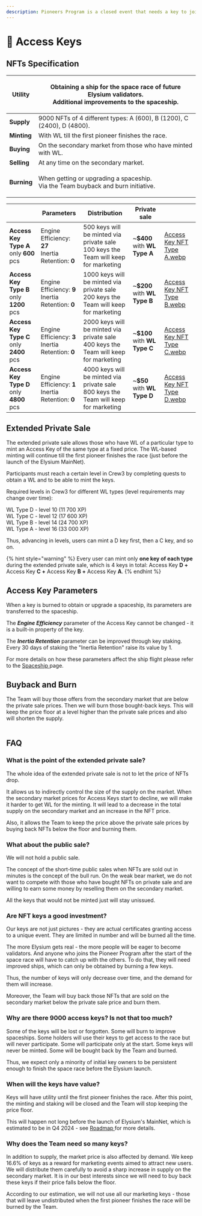 ```yaml
---
description: Pioneers Program is a closed event that needs a key to join
---
```


# 🔑 Access Keys

## NFTs Specification

| **Utility** | <p>Obtaining a ship for the space race of future Elysium validators.<br>Additional improvements to the spaceship.</p> |
| ----------- | --------------------------------------------------------------------------------------------------------------------- |
| **Supply**  | 9000 NFTs of 4 different types: A (600), B (1200), C (2400), D (4800).                                                |
| **Minting** | With WL till the first pioneer finishes the race.                                                                     |
| **Buying**  | On the secondary market from those who have minted with WL.                                                           |
| **Selling** | At any time on the secondary market.                                                                                  |
| **Burning** | <p>When getting or upgrading a spaceship.<br>Via the Team buyback and burn initiative.</p>                            |

<table data-card-size="large" data-view="cards"><thead><tr><th></th><th>Parameters</th><th>Distribution</th><th>Private sale</th><th data-hidden data-card-cover data-type="files"></th></tr></thead><tbody><tr><td><strong>Access Key Type A</strong> <br><strong></strong>only <strong>600</strong> pcs</td><td>Engine Efficiency: <strong>27</strong><br><strong></strong>Inertia Retention: <strong>0</strong></td><td>500 keys will be minted via private sale<br>100 keys the Team will keep for marketing</td><td>~<strong>$400</strong> with <strong>WL Type A</strong></td><td><a href="../.gitbook/assets/Access Key NFT Type A.webp">Access Key NFT Type A.webp</a></td></tr><tr><td><strong>Access Key Type B</strong><br><strong></strong>only <strong>1200</strong> pcs</td><td>Engine Efficiency: <strong>9</strong><br><strong></strong>Inertia Retention: <strong>0</strong></td><td>1000 keys will be minted via private sale<br>200 keys the Team will keep for marketing</td><td>~<strong>$200</strong> with <strong>WL Type B</strong></td><td><a href="../.gitbook/assets/Access Key NFT Type B.webp">Access Key NFT Type B.webp</a></td></tr><tr><td><strong>Access Key Type C</strong><br><strong></strong>only <strong>2400</strong> pcs</td><td>Engine Efficiency: <strong>3</strong><br><strong></strong>Inertia Retention: <strong>0</strong></td><td>2000 keys will be minted via private sale<br>400 keys the Team will keep for marketing</td><td>~<strong>$100</strong> with <strong>WL Type C</strong></td><td><a href="../.gitbook/assets/Access Key NFT Type C.webp">Access Key NFT Type C.webp</a></td></tr><tr><td><strong>Access Key Type D</strong><br><strong></strong>only <strong>4800</strong> pcs</td><td>Engine Efficiency: <strong>1</strong><br><strong></strong>Inertia Retention: <strong>0</strong></td><td>4000 keys will be minted via private sale<br>800 keys the Team will keep for marketing</td><td>~<strong>$50</strong> with <strong>WL Type D</strong></td><td><a href="../.gitbook/assets/Access Key NFT Type D.webp">Access Key NFT Type D.webp</a></td></tr></tbody></table>

## Extended Private Sale

The extended private sale allows those who have WL of a particular type to mint an Access Key of the same type at a fixed price. The WL-based minting will continue till the first pioneer finishes the race (just before the launch of the Elysium MainNet).&#x20;

Participants must reach a certain level in Crew3 by completing quests to obtain a WL and to be able to mint the keys.&#x20;

Required levels in Crew3 for different WL types (level requirements may change over time):

WL Type D - level 10 (11 700 XP)\
WL Type C - level 12 (17 600 XP)\
WL Type B - level 14 (24 700 XP)\
WL Type A - level 16 (33 000 XP)

Thus, advancing in levels, users can mint a D key first, then a C key, and so on.&#x20;

{% hint style="warning" %}
Every user can mint only **one key of each type** during the extended private sale, which is 4 keys in total: Access Key **D +**  Access Key **C  +** Access Key **B +** Access Key **A**.
{% endhint %}

## Access Key Parameters

When a key is burned to obtain or upgrade a spaceship, its parameters are transferred to the spaceship.&#x20;

The _**Engine Efficiency**_ parameter of the Access Key cannot be changed - it is a built-in property of the key.&#x20;

The _**Inertia Retention**_ parameter can be improved through key staking. Every 30 days of staking the "Inertia Retention" raise its value by 1.

For more details on how these parameters affect the ship flight please refer to the [Spaceship ](spaceship.md)page.

## Buyback and Burn

The Team will buy those offers from the secondary market that are below the private sale prices. Then we will burn those bought-back keys. This will keep the price floor at a level higher than the private sale prices and also will shorten the supply.

|   |
| - |

## FAQ

### **What is the point of the extended private sale?**

The whole idea of the extended private sale is not to let the price of NFTs drop.&#x20;

It allows us to indirectly control the size of the supply on the market. When the secondary market prices for Access Keys start to decline, we will make it harder to get WL for the minting. It will lead to a decrease in the total supply on the secondary market and an increase in the NFT price.

Also, it allows the Team to keep the price above the private sale prices by buying back NFTs below the floor and burning them.

### What about the public sale?

We will not hold a public sale.&#x20;

The concept of the short-time public sales when NFTs are sold out in minutes is the concept of the bull run. On the weak bear market, we do not want to compete with those who have bought NFTs on private sale and are willing to earn some money by reselling them on the secondary market.

All the keys that would not be minted just will stay unissued.

### Are NFT keys a good investment?

Our keys are not just pictures - they are actual certificates granting access to a unique event. They are limited in number and will be burned all the time.&#x20;

The more Elysium gets real - the more people will be eager to become validators. And anyone who joins the Pioneer Program after the start of the space race will have to catch up with the others. To do that, they will need improved ships, which can only be obtained by burning a few keys.&#x20;

Thus, the number of keys will only decrease over time, and the demand for them will increase.

Moreover, the Team will buy back those NFTs that are sold on the secondary market below the private sale price and burn them.

### Why are there 9000 access keys? Is not that too much? <a href="#2768" id="2768"></a>

Some of the keys will be lost or forgotten. Some will burn to improve spaceships. Some holders will use their keys to get access to the race but will never participate. Some will participate only at the start. Some keys will never be minted. Some will be bought back by the Team and burned.

Thus, we expect only a minority of initial key owners to be persistent enough to finish the space race before the Elysium launch.

### When will the keys have value?

Keys will have utility until the first pioneer finishes the race. After this point, the minting and staking will be closed and the Team will stop keeping the price floor.&#x20;

This will happen not long before the launch of Elysium's MainNet, which is estimated to be in Q4 2024 - see [Roadmap ](../introduction/roadmap.md)for more details.&#x20;

### Why does the Team need so many keys?

In addition to supply, the market price is also affected by demand. We keep 16.6% of keys as a reward for marketing events aimed to attract new users. We will distribute them carefully to avoid a sharp increase in supply on the secondary market. It is in our best interests since we will need to buy back these keys if their price falls below the floor.

According to our estimation, we will not use all our marketing keys - those that will leave undistributed when the first pioneer finishes the race will be burned by the Team.

